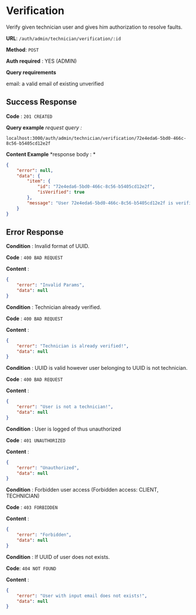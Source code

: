 # Verification

Verify given technician user and gives him authorization to resolve faults.

**URL**: `/auth/admin/technician/verification/:id`

**Method**: `POST`

**Auth required** : YES (ADMIN)

**Query requirements**

email: a valid email of existing unverified


## Success Response

**Code** : `201 CREATED`

**Query example** *request query :*

```code
localhost:3000/auth/admin/technician/verification/72e4eda6-5bd0-466c-8c56-b5405cd12e2f
```

**Content Example** *response body : *

```json
{
	"error": null,
	"data": {
		"item": {
			"id": "72e4eda6-5bd0-466c-8c56-b5405cd12e2f",
			"isVerified": true
		},
		"message": "User 72e4eda6-5bd0-466c-8c56-b5405cd12e2f is verified"
	}
}
```


## Error Response

**Condition** : Invalid format of UUID.

**Code** : `400 BAD REQUEST`

**Content** :
```json
{
	"error": "Invalid Params",
	"data": null
}
```

**Condition** : Technician already verified.

**Code** :  `400 BAD REQUEST`

**Content** :
```json
{
	"error": "Technician is already verified!",
	"data": null
}
```

**Condition** : UUID is valid however user belonging to UUID is not technician.

**Code** :  `400 BAD REQUEST`

**Content** :
```json
{
	"error": "User is not a technician!",
	"data": null
}
```


**Condition** : User is logged of thus unauthorized

**Code** : `401 UNAUTHORIZED`

**Content** :
```json
{
	"error": "Unauthorized",
	"data": null
}
```

**Condition** : Forbidden user access (Forbidden access: CLIENT, TECHNICIAN)

**Code** : `403 FORBIDDEN`

**Content** :
```json
{
	"error": "Forbidden",
	"data": null
}
```

**Condition** : If UUID of user does not exists.

**Code**: `404 NOT FOUND`

**Content** :
```json
{
	"error": "User with input email does not exists!",
	"data": null
}
```